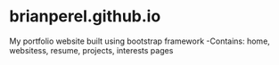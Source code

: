 # brianperel.github.io 

My portfolio website built using bootstrap framework 
-Contains: home, websitess, resume, projects, interests pages 
